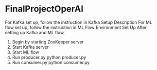 # FinalProjectOperAI
For Kafka set up, follow the instruction in Kafka Setup Description
For ML flow set up, follow the instruction in ML Flow Environment Set Up
After setting up Kafka and ML flow,
1. Begin by starting ZooKeeper server
2. Start Kafka server
3. Start ML flow
4. Run producer.py
python producer.py
5. Run consumer.py
python consumer.py
